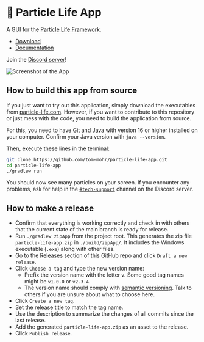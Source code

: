# 🦠 Particle Life App

A GUI for the [Particle Life Framework](https://github.com/tom-mohr/particle-life).

- [Download](https://particle-life.com)
- [Documentation](https://particle-life.com/app/docs)

Join the [Discord server](https://discord.gg/Fd64AhKzMD)!

![Screenshot of the App](./readme_assets/app_demo.png)

## How to build this app from source

If you just want to try out this application, simply download the executables from [particle-life.com](https://particle-life.com).
However, if you want to contribute to this repository or just mess with the code, you need to build the application from source.

For this, you need to have [Git](https://git-scm.com/downloads) and [Java](https://jdk.java.net/19/) with version 16 or higher installed on your computer. Confirm your Java version with `java --version`.

Then, execute these lines in the terminal:
```sh
git clone https://github.com/tom-mohr/particle-life-app.git
cd particle-life-app
./gradlew run
```

You should now see many particles on your screen. If you encounter any problems, ask for help in the [`#tech-support`](https://discord.gg/EVG8XnCn3U) channel on the Discord server.

## How to make a release

- Confirm that everything is working correctly and check in with others that the current state of the main branch is ready for release.
- Run `./gradlew zipApp` from the project root.
  This generates the zip file `particle-life-app.zip` in `./build/zipApp/`. It includes the Windows executable (`.exe`) along with other files.
- Go to the [Releases](https://github.com/tom-mohr/particle-life-app/releases) section of this GitHub repo and click `Draft a new release`.
- Click `Choose a tag` and type the new version name:
  - Prefix the version name with the letter `v`. Some good tag names might be `v1.0.0` or `v2.3.4`.
  - The version name should comply with [semantic versioning](https://semver.org/). Talk to others if you are unsure about what to choose here.
- Click `Create a new tag`.
- Set the release title to match the tag name.
- Use the description to summarize the changes of all commits since the last release.
- Add the generated `particle-life-app.zip` as an asset to the release.
- Click `Publish release`.
